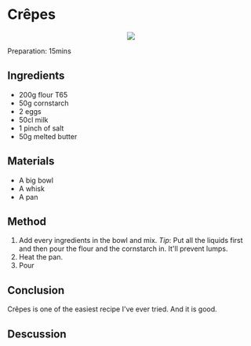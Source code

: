 # Crêpes
<p align="center">
<img src="example.png" />
</p>

Preparation: 15mins

## Ingredients
* 200g flour T65
* 50g cornstarch
* 2 eggs
* 50cl milk
* 1 pinch of salt
* 50g melted butter
## Materials
* A big bowl
* A whisk
* A pan
## Method
1. Add every ingredients in the bowl and mix.
_Tip_: Put all the liquids first and then pour the flour and the cornstarch in. It'll prevent lumps.
2. Heat the pan.
3. Pour 
## Conclusion
Crêpes is one of the easiest recipe I've ever tried. And it is good.
## Descussion

